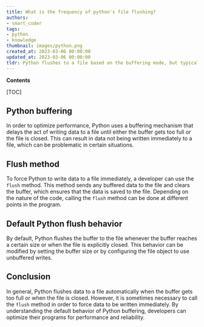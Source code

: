 ```yaml
---
title: What is the frequency of python's file flushing?
authors:
- smart_coder
tags:
- python
- knowledge
thumbnail: images/python.png
created_at: 2023-03-06 00:00:00
updated_at: 2023-03-06 00:00:00
tldr: Python flushes to a file based on the buffering mode, but typically will buffer up to a certain amount of data before automatically flushing.
---
```


**Contents**

[TOC]

## Python buffering

In order to optimize performance, Python uses a buffering mechanism that delays the act of writing data to a file until either the buffer gets too full or the file is closed. This can result in data not being written immediately to a file, which can be problematic in certain situations.

## Flush method

To force Python to write data to a file immediately, a developer can use the `flush` method. This method sends any buffered data to the file and clears the buffer, which ensures that the data is saved to the file. Depending on the nature of the code, calling the `flush` method can be done at different points in the program.

## Default Python flush behavior

By default, Python flushes the buffer to the file whenever the buffer reaches a certain size or when the file is explicitly closed. This behavior can be modified by setting the buffer size or by configuring the file object to use unbuffered writes.

## Conclusion

In general, Python flushes data to a file automatically when the buffer gets too full or when the file is closed. However, it is sometimes necessary to call the `flush` method in order to force data to be written immediately. By understanding the default behavior of Python buffering, developers can optimize their programs for performance and reliability.
